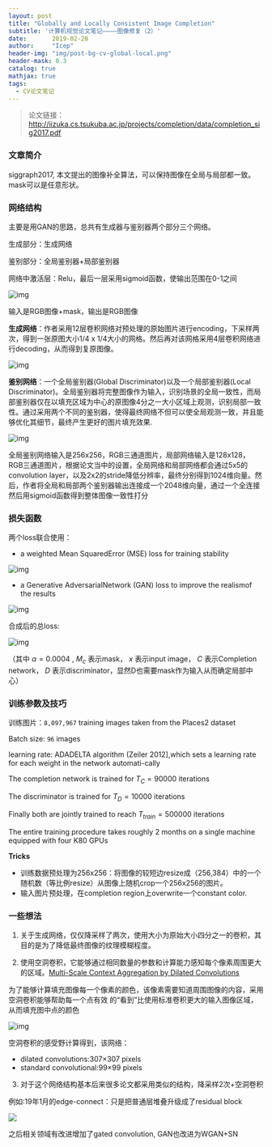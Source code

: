 ```yaml
---
layout: post
title: "Globally and Locally Consistent Image Completion"
subtitle: '计算机视觉论文笔记————图像修复（2）'
date:       2019-02-28
author:     "Icep"
header-img: "img/post-bg-cv-global-local.png"
header-mask: 0.3
catalog: true
mathjax: true
tags:
  - CV论文笔记
---
```


> 论文链接：http://iizuka.cs.tsukuba.ac.jp/projects/completion/data/completion_sig2017.pdf

### 文章简介
siggraph2017, 本文提出的图像补全算法，可以保持图像在全局与局部都一致。mask可以是任意形状。

### 网络结构
主要是用GAN的思路，总共有生成器与鉴别器两个部分三个网络。

生成部分：生成网络

鉴别部分：全局鉴别器+局部鉴别器

网络中激活层：Relu，最后一层采用sigmoid函数，使输出范围在0-1之间

![img](/img/in-post/post-cv-2019/global-local-1.png)

输入是RGB图像+mask，输出是RGB图像

**生成网络**：作者采用12层卷积网络对预处理的原始图片进行encoding，下采样两次，得到一张原图大小1/4 x 1/4大小的网格。然后再对该网格采用4层卷积网络进行decoding，从而得到复原图像。

![img](/img/in-post/post-cv-2019/global-local-2.png)

**鉴别网络**：一个全局鉴别器(Global Discriminator)以及一个局部鉴别器(Local Discriminator)。全局鉴别器将完整图像作为输入，识别场景的全局一致性，而局部鉴别器仅在以填充区域为中心的原图像4分之一大小区域上观测，识别局部一致性。通过采用两个不同的鉴别器，使得最终网络不但可以使全局观测一致，并且能够优化其细节，最终产生更好的图片填充效果.

![img](/img/in-post/post-cv-2019/global-local-3.png)

全局鉴别网络输入是256x256，RGB三通道图片，局部网络输入是128x128，RGB三通道图片，根据论文当中的设置，全局网络和局部网络都会通过5x5的convolution layer，以及2x2的stride降低分辨率，最终分别得到1024维向量。然后，作者将全局和局部两个鉴别器输出连接成一个2048维向量，通过一个全连接然后用sigmoid函数得到整体图像一致性打分

### 损失函数
两个loss联合使用：

- a weighted Mean SquaredError (MSE)  loss for training stability

![img](/img/in-post/post-cv-2019/global-local-4.png)

- a Generative AdversarialNetwork (GAN) loss to improve the realismof the results

![img](/img/in-post/post-cv-2019/global-local-5.png)

合成后的总loss:

![img](/img/in-post/post-cv-2019/global-local-6.png)

（其中 $\alpha=0.0004$ , $M_c$ 表示mask， $x$ 表示input image， $C$ 表示Completion network， $D$ 表示discriminator，显然D也需要mask作为输入从而确定局部中心）

### 训练参数及技巧
训练图片：`8,097,967` training images taken from the Places2 dataset

Batch size: `96` images

learning rate:  ADADELTA algorithm (Zeiler 2012],which sets a learning rate for each weight in the network automati-cally

The completion network is trained for $T_C = 90000$ iterations

The discriminator is trained for $T_D = 10000$ iterations

Finally both are jointly trained to reach $T_{train} = 500000$ iterations

The entire training procedure takes roughly 2 months on a single machine equipped with four K80 GPUs

**Tricks**
- 训练数据预处理为256x256：将图像的较短边resize成（256,384）中的一个随机数（等比例resize）从图像上随机crop一个256x256的图片。
- 输入图片预处理，在completion region上overwrite一个constant color.

### 一些想法
1. 关于生成网络，仅仅降采样了两次，使用大小为原始大小四分之一的卷积，其目的是为了降低最终图像的纹理模糊程度。

2. 使用空洞卷积，它能够通过相同数量的参数和计算能力感知每个像素周围更大的区域。[Multi-Scale Context Aggregation by Dilated Convolutions](https://arxiv.org/pdf/1511.07122v2.pdf)

为了能够计算填充图像每一个像素的颜色，该像素需要知道周围图像的内容，采用空洞卷积能够帮助每一个点有效 的“看到”比使用标准卷积更大的输入图像区域，从而填充图中点的颜色

![img](/img/in-post/post-cv-2019/global-local-7.png)

空洞卷积的感受野计算得到，该网络：
- dilated convolutions:307×307 pixels
- standard convolutional:99×99 pixels

3. 对于这个网络结构基本后来很多论文都采用类似的结构，降采样2次+空洞卷积

例如:19年1月的edge-connect：只是把普通层堆叠升级成了residual block

![](/img/in-post/post-cv-2019/edgeconnect-structure-1.png)

之后相关领域有改进增加了gated convolution, GAN也改进为WGAN+SN

